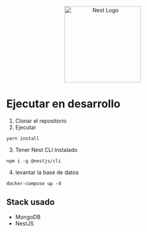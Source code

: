 <p align="center">
  <a href="http://nestjs.com/" target="blank"><img src="https://nestjs.com/img/logo-small.svg" width="200" alt="Nest Logo" /></a>
</p>

# Ejecutar en desarrollo

1. Clonar el repositorio
2. Ejecutar

```
yarn install
```
3. Tener Nest CLI Instalado
```
npm i -g @nestjs/cli
```
4. levantar la base de datos
```
docker-compose up -d
```

## Stack usado
* MongoDB
* NestJS
